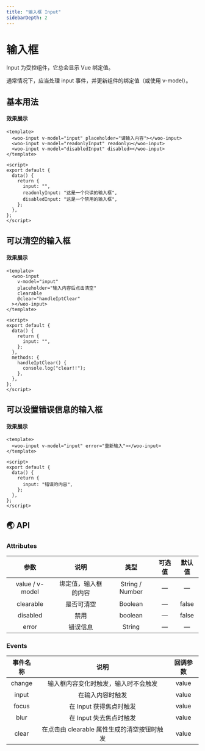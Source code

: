 ```yaml
---
title: "输入框 Input"
sidebarDepth: 2
---
```


# 输入框

Input 为受控组件，它总会显示 Vue 绑定值。

通常情况下，应当处理 input 事件，并更新组件的绑定值（或使用 v-model）。

## 基本用法

#### 效果展示

<ClientOnly>
<input-demo/>
</ClientOnly>

```vue
<template>
  <woo-input v-model="input" placeholder="请输入内容"></woo-input>
  <woo-input v-model="readonlyInput" readonly></woo-input>
  <woo-input v-model="disabledInput" disabled></woo-input>
</template>

<script>
export default {
  data() {
    return {
      input: "",
      readonlyInput: "这是一个只读的输入框",
      disabledInput: "这是一个禁用的输入框",
    };
  },
};
</script>
```

## 可以清空的输入框

#### 效果展示

<ClientOnly>
<input-demo-clearable/>
</ClientOnly>

```vue
<template>
  <woo-input
    v-model="input"
    placeholder="输入内容后点击清空"
    clearable
    @clear="handleIptClear"
  ></woo-input>
</template>

<script>
export default {
  data() {
    return {
      input: "",
    };
  },
  methods: {
    handleIptClear() {
      console.log("clear!!");
    },
  },
};
</script>
```

## 可以设置错误信息的输入框

#### 效果展示

<ClientOnly>
<input-demo-error/>
</ClientOnly>

```vue
<template>
  <woo-input v-model="input" error="重新输入"></woo-input>
</template>

<script>
export default {
  data() {
    return {
      input: "错误的内容",
    };
  },
};
</script>
```

## 🌏 API

### Attributes

|      参数       |         说明         |      类型       | 可选值 | 默认值 |
| :-------------: | :------------------: | :-------------: | :----: | :----: |
| value / v-model | 绑定值，输入框的内容 | String / Number |   —    |   —    |
|    clearable    |      是否可清空      |     Boolean     |   —    | false  |
|    disabled     |         禁用         |     boolean     |   —    | false  |
|      error      |       错误信息       |     String      |   —    |   —    |

### Events

| 事件名称 |                    说明                     | 回调参数 |
| :------: | :-----------------------------------------: | :------: |
|  change  |    输入框内容变化时触发，输入时不会触发     |  value   |
|  input   |              在输入内容时触发               |  value   |
|  focus   |           在 Input 获得焦点时触发           |  value   |
|   blur   |           在 Input 失去焦点时触发           |  value   |
|  clear   | 在点击由 clearable 属性生成的清空按钮时触发 |  value   |
